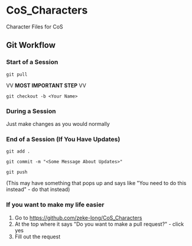 # CoS_Characters
Character Files for CoS

## Git Workflow

### Start of a Session
```
git pull
```

VV **MOST IMPORTANT STEP** VV
```
git checkout -b <Your Name> 
```

### During a Session

Just make changes as you would normally

### End of a Session (If You Have Updates)
```
git add .
```

```
git commit -m "<Some Message About Updates>"
```

```
git push
```
(This may have something that pops up and says like "You need to do this instead" - do that instead)

### If you want to make my life easier

1. Go to https://github.com/zeke-long/CoS_Characters
2. At the top where it says "Do you want to make a pull request?" - click yes
3. Fill out the request
